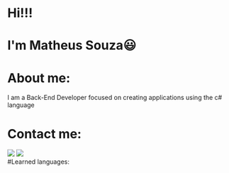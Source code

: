 # Hi!!! 
# I'm Matheus Souza😃	
# About me: 
I am a Back-End Developer focused on creating applications using the c# language
# Contact me:
<div>
   <a href="https://www.linkedin.com/in/matheus-lima-8bb320203/" target = "_blank" ><img src="https://img.shields.io/badge/LinkedIn-0077B5?style=for-the-badge&logo=linkedin&logoColor=white"></a>
   <a href="https://github.com/matheus-dev-prog" target = "_blank" ><img src="https://img.shields.io/badge/GitHub-100000?style=for-the-badge&logo=github&logoColor=white"></a>
</div>
</div>
#Learned languages:
<div>
</div>
